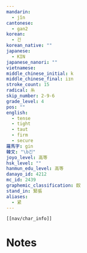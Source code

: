 ```yaml
---
mandarin:
  - jǐn
cantonese:
  - gan2
korean:
  - 긴
korean_native: ""
japanese:
  - KIN
japanese_nanori: ""
vietnamese:
middle_chinese_initial: k
middle_chinese_final: iɪn
stroke_count: 15
radical: 糸
skip_number: 2-9-6
grade_level: 4
pos: ""
english:
  - tense
  - tight
  - taut
  - firm
  - secure
羅馬字: gin
韓文: "\b긴"
joyo_level: 高等
hsk_level: ""
hanmun_edu_level: 高等
danayo_id: 4212
mc_id: 2439
graphemic_classification: 臤
stand_in: 緊張
aliases:
  - 紧
---
```

```meta-bind-embed
[[nav/char_info]]
```

# Notes
